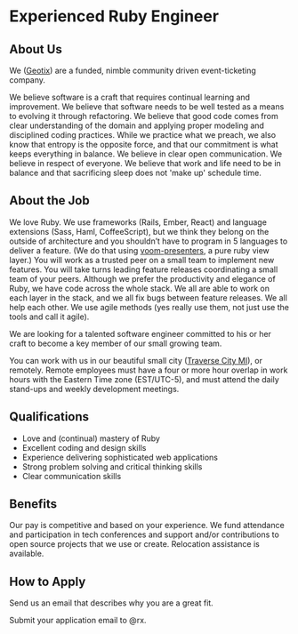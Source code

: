 # Experienced Ruby Engineer #

## About Us ##
We ([Geotix](http://geotix.com/)) are a funded, nimble community driven event-ticketing company. 


We believe software is a craft that requires continual learning and improvement.
We believe that software needs to be well tested as a means to evolving it through refactoring.
We believe that good code comes from clear understanding of the domain and applying proper modeling and disciplined coding practices.
While we practice what we preach, we also know that entropy is the opposite force, and that our commitment is what keeps everything in balance.
We believe in clear open communication.
We believe in respect of everyone.
We believe that work and life need to be in balance and that sacrificing sleep does not 'make up' schedule time.

## About the Job ##
We love Ruby.
We use frameworks (Rails, Ember, React) and language extensions (Sass, Haml, CoffeeScript), but we think they belong on the outside of architecture and you shouldn’t have to program in 5 languages to deliver a feature.
(We do that using [voom-presenters](https://github.com/rx/presenters), a pure ruby view layer.) 
You will work as a trusted peer on a small team to implement new features.
You will take turns leading feature releases coordinating a small team of your peers.
Although we prefer the productivity and elegance of Ruby, we have code across the whole stack.
We all are able to work on each layer in the stack, and we all fix bugs between feature releases.
We all help each other.
We use agile methods (yes really use them, not just use the tools and call it agile).

We are looking for a talented software engineer committed to his or her craft to become a key member of our small growing team.

You can work with us in our beautiful small city ([Traverse City MI](https://www.google.com/search?q=traverse+city)), or remotely. 
Remote employees must have a four or more hour overlap in work hours with the Eastern Time zone (EST/UTC-5), 
and must attend the daily stand-ups and weekly development meetings.

## Qualifications ##
* Love and (continual) mastery of Ruby
* Excellent coding and design skills 
* Experience delivering sophisticated web applications
* Strong problem solving and critical thinking skills
* Clear communication skills

## Benefits ##

Our pay is competitive and based on your experience. 
We fund attendance and participation in tech conferences and support and/or contributions to open source projects that we use or create. 
Relocation assistance is available.

## How to Apply ##

Send us an email that describes why you are a great fit. 

Submit your application email to @rx.

